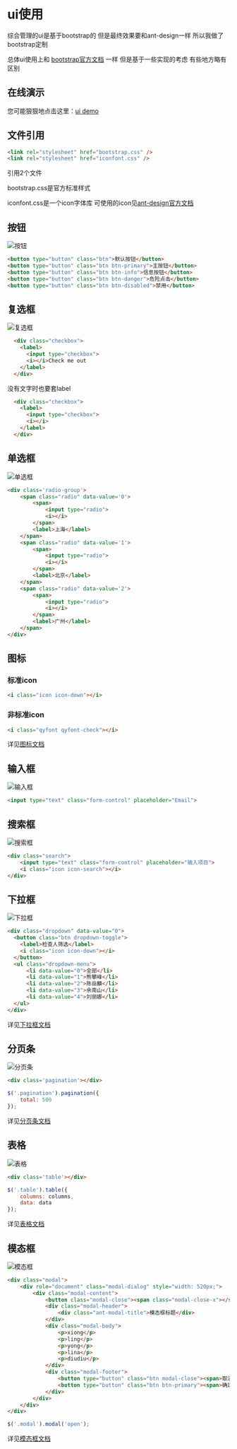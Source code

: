 
# ui使用

综合管理的ui是基于bootstrap的 但是最终效果要和ant-design一样 所以我做了bootstrap定制

总体ui使用上和
[bootstrap官方文档](http://v3.bootcss.com/css/)
一样 但是基于一些实现的考虑 有些地方略有区别

## 在线演示

您可能狠狠地点击这里：[ui demo](https://lianpen.github.io/demo/demos/ui.html)

## 文件引用

```html
<link rel="stylesheet" href="bootstrap.css" />
<link rel="stylesheet" href="iconfont.css" />
```

引用2个文件 

bootstrap.css是官方标准样式

iconfont.css是一个icon字体库 可使用的icon见[ant-design官方文档](https://ant.design/components/icon-cn/)

## 按钮

![按钮](https://imgsa.baidu.com/forum/w%3D580/sign=8590f5973dd12f2ece05ae687fc3d5ff/e0794a4b20a44623f78b31229322720e0df3d78e.jpg)

```html
<button type="button" class="btn">默认按钮</button>
<button type="button" class="btn btn-primary">主按钮</button>
<button type="button" class="btn btn-info">信息按钮</button>
<button type="button" class="btn btn-danger">危险点击</button>	
<button type="button" class="btn btn-disabled">禁用</button>	
```

## 复选框

![复选框](https://imgsa.baidu.com/forum/w%3D580/sign=22c7b83c5a0fd9f9a0175561152cd42b/c7cbf302738da977f02d116bbb51f8198718e3c9.jpg)

```html
  <div class="checkbox">
    <label>
      <input type="checkbox"> 
	  <i></i>Check me out
    </label>
  </div>
```

没有文字时也要套label

```html
  <div class="checkbox">
    <label>
      <input type="checkbox"> 
	  <i></i>
    </label>
  </div>
```

## 单选框

![单选框](https://imgsa.baidu.com/forum/w%3D580/sign=846e815f60600c33f079dec02a4c5134/0f7dcafd1e178a82560c3debfd03738da977e822.jpg)

```html
<div class='radio-group'>
	<span class="radio" data-value='0'>
		<span>
			<input type="radio">
			<i></i>
		</span>
		<label>上海</label>
	</span>
	<span class="radio" data-value='1'>
		<span>
			<input type="radio">
			<i></i>
		</span>
		<label>北京</label>
	</span>
	<span class="radio" data-value='2'>
		<span>
			<input type="radio">
			<i></i>
		</span>
		<label>广州</label>
	</span>
</div>
```

## 图标

### 标准icon

```html
<i class="icon icon-down"></i>
```

### 非标准icon

```html
<i class="qyfont qyfont-check"></i>
```

详见[图标文档](https://github.com/lianpen/qy-bureau/blob/master/%E7%B3%BB%E7%BB%9F%E8%AE%BE%E8%AE%A1/%E7%9F%A2%E9%87%8F%E5%9B%BE%E6%A0%87%E4%BD%BF%E7%94%A8%E6%96%87%E6%A1%A3.md)

## 输入框

![输入框](https://imgsa.baidu.com/forum/w%3D580/sign=331bc910073387449cc52f74610ed937/42a71b168a82b9018faf5473788da9773812efc9.jpg)

```html
<input type="text" class="form-control" placeholder="Email">
```

## 搜索框

![搜索框](https://imgsa.baidu.com/forum/w%3D580/sign=8cb9a854a018972ba33a00c2d6cc7b9d/b77228f4e0fe9925e09efd103fa85edf8cb171b8.jpg)

```html
<div class="search">
	<input type="text" class="form-control" placeholder="输入项目">
	<i class="icon icon-search"></i>
</div>
```

## 下拉框

![下拉框](https://imgsa.baidu.com/forum/w%3D580/sign=bb453a2044c2d562f208d0e5d71090f3/84ac95539822720e0e8e76ba70cb0a46f31fab8e.jpg)

```html
<div class="dropdown" data-value="0">
  <button class="btn dropdown-toggle">
	<label>检查人筛选</label>
	<i class="icon icon-down"></i>
  </button>
  <ul class="dropdown-menu">
	  <li data-value="0">全部</li>
	  <li data-value="1">熊攀峰</li>
	  <li data-value="2">陈岳麟</li>
	  <li data-value="3">余南山</li>
	  <li data-value="4">刘丽娜</li>
  </ul>
</div>	
```

详见[下拉框文档](https://github.com/lianpen/qy-bureau/tree/master/%E5%A4%8D%E7%94%A8%E7%BB%84%E4%BB%B6/%E4%B8%8B%E6%8B%89%E6%A1%860)

## 分页条

![分页条](https://imgsa.baidu.com/forum/w%3D580/sign=ab9b97a1242eb938ec6d7afae56385fe/c21125a5462309f76f2e3952790e0cf3d6cad68e.jpg)

```html
<div class='pagination'></div>
```

```js
$('.pagination').pagination({
	total: 500
});
```

详见[分页条文档](https://github.com/lianpen/qy-bureau/tree/master/%E5%A4%8D%E7%94%A8%E7%BB%84%E4%BB%B6/%E5%88%86%E9%A1%B5%E5%99%A8)

## 表格

![表格](https://imgsa.baidu.com/forum/w%3D580/sign=df9ff67fd2f9d72a17641015e42b282a/7b58768ca977391276c81721f3198618377ae265.jpg)

```html
<div class='table'></div>
```

```js
$('.table').table({
	columns: columns,
	data: data
});
```

详见[表格文档](https://github.com/lianpen/qy-bureau/tree/master/%E5%A4%8D%E7%94%A8%E7%BB%84%E4%BB%B6/%E8%A1%A8%E6%A0%BC)

## 模态框

![模态框](https://imgsa.baidu.com/forum/w%3D580/sign=32a8cd873187e9504217f3642039531b/2cd082d7277f9e2f83a0df4c1430e924b999f3be.jpg)

```html
<div class="modal">
	<div role="document" class="modal-dialog" style="width: 520px;">
		<div class="modal-content">
			<button class="modal-close"><span class="modal-close-x"></span></button>
			<div class="modal-header">
				<div class="ant-modal-title">模态框标题</div>
			</div>
			<div class="modal-body">
				<p>xiong</p>
				<p>ling</p>
				<p>yong</p>
				<p>lina</p>
				<p>diudiu</p>
			</div>
			<div class="modal-footer">
				<button type="button" class="btn modal-close"><span>取消</span></button>
				<button type="button" class="btn btn-primary"><span>确定</span></button>
			</div>
		</div>
	</div>
</div>	
```

```js
$('.modal').modal('open');
```

详见[模态框文档](https://github.com/lianpen/qy-bureau/tree/master/%E5%A4%8D%E7%94%A8%E7%BB%84%E4%BB%B6/%E6%A8%A1%E6%80%81%E6%A1%86)